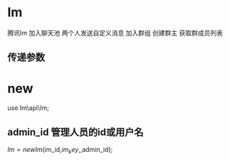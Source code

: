 # Im
腾讯Im 加入聊天池  两个人发送自定义消息 加入群组 创建群主 获取群成员列表
##
## 传递参数
# new 
use Im\api\Im;
## admin_id 管理人员的id或用户名
$Im = new Im($im_id,$im_key,,$admin_id);
